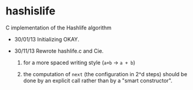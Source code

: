 hashislife
==========

C implementation of the Hashlife algorithm

- 30/01/13 Initializing OKAY.

- 30/11/13 Rewrote hashlife.c and Cie.

    1. for a more spaced writing style (`a+b` -> `a + b`)

    2. the computation of `next` (the configuration in 2^d steps) should be
done by an explicit call rather than by a "smart constructor".
